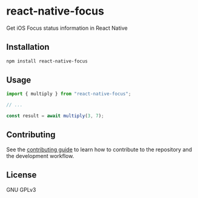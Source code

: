 # react-native-focus

Get iOS Focus status information in React Native

## Installation

```sh
npm install react-native-focus
```

## Usage

```js
import { multiply } from "react-native-focus";

// ...

const result = await multiply(3, 7);
```

## Contributing

See the [contributing guide](CONTRIBUTING.md) to learn how to contribute to the repository and the development workflow.

## License

GNU GPLv3
